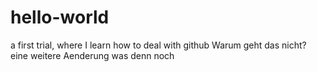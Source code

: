 # hello-world
a first trial, where I learn how to deal with github
Warum geht das nicht?
eine weitere Aenderung
was denn noch
